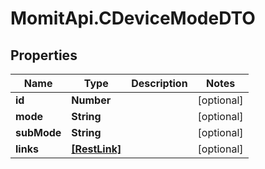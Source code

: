 # MomitApi.CDeviceModeDTO

## Properties
Name | Type | Description | Notes
------------ | ------------- | ------------- | -------------
**id** | **Number** |  | [optional] 
**mode** | **String** |  | [optional] 
**subMode** | **String** |  | [optional] 
**links** | [**[RestLink]**](RestLink.md) |  | [optional] 


